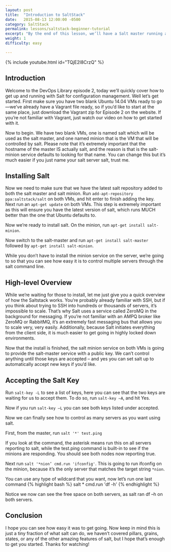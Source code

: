 ```yaml
---
layout: post
title:  "Introduction to SaltStack"
date:   2015-08-13 12:00:00 -0500
category: SaltStack
permalink: lessons/saltstack-beginner-tutorial
excerpt: "By the end of this lesson, we’ll have a Salt master running as well as our first minion."
weight: 1
difficulty: easy

---
```

{% include youtube.html id="TQjE2I8CrzQ" %}

Introduction
------------

Welcome to the DevOps Library episode 2, today we’ll quickly cover how to get up and running with Salt for configuration management.  Well let’s get started.  First make sure you have two blank Ubuntu 14.04 VMs ready to go—we’ve already have a Vagrant file ready, so if you’d like to start at the same place, just download the Vagrant zip for Episode 2 on the website.  If you’re not familiar with Vagrant, just watch our video on how to get started with it.

Now to begin.  We have two blank VMs, one is named salt which will be used as the salt master, and one named minion that is the VM that will be controlled by salt.  Please note that it’s extremely important that the hostname of the master IS actually salt, and the reason is that is the salt-minion service defaults to looking for that name.  You can change this but it’s much easier if you just name your salt server salt, trust me.

Installing Salt
---------------
Now we need to make sure that we have the latest salt repository added to both the salt master and salt minion.  Run ```add-apt-repository ppa:saltstack/salt``` on both VMs, and hit enter to finish adding the key.  Next run an ```apt-get update``` on both VMs. This step is extremely important as this will ensure you have the latest version of salt, which runs MUCH better than the one that Ubuntu defaults to.

Now we’re ready to install salt.  On the minion, run ```apt-get install salt-minion```.

Now switch to the salt-master and run ```apt-get install salt-master``` followed by ```apt-get install salt-minion```.

While you don’t have to install the minion service on the server, we’re going to so that you can see how easy it is to control multiple servers through the salt command line.

High-level Overview
-------------------
While we’re waiting for those to install, let me just give you a quick overview of how the Saltstack works.  You’re probably already familiar with SSH, but if you think about trying to SSH into hundreds or thousands of servers, it’s impossible to scale.  That’s why Salt uses a service called ZeroMQ in the background for messaging.  If you’re not familiar with an AMPQ broker like ZeroMQ or RabbitMQ, it’s an extremely fast messaging bus that allows you to scale very, very easily.  Additionally, because Salt initiates everything from the client side, it is much easier to get going in highly locked down environments.

Now that the install is finished, the salt minion service on both VMs is going to provide the salt-master service with a public key.  We can’t control anything until those keys are accepted – and yes you can set salt up to automatically accept new keys if you’d like.

Accepting the Salt Key
----------------------
Run ```salt-key -L``` to see a list of keys, here you can see that the two keys are waiting for us to accept them.  To do so, run ```salt-key –A```, and hit Yes.

Now if you run `salt-key –L` you can see both keys listed under accepted.

Now we can finally see how to control as many servers as you want using salt.

First, from the master, run `salt '*' test.ping`

If you look at the command, the asterisk means run this on all servers reporting to salt, while the test.ping command is built-in to see if the minions are responding.  You should see both nodes now reporting true.

Next run `salt '*nion’ cmd.run 'ifconfig'`.  This is going to run ifconfig on the minion, because it’s the only server that matches the target string ```*nion```.

You can use any type of wildcard that you want, now let’s run one last command
{% highlight bash %}
salt * cmd.run 'df -h'
{% endhighlight %}

Notice we now can see the free space on both servers, as salt ran df –h on both servers.  

Conclusion
----------
I hope you can see how easy it was to get going.  Now keep in mind this is just a tiny fraction of what salt can do, we haven’t covered pillars, grains, states, or any of the other amazing features of salt, but I hope that’s enough to get you started.  Thanks for watching!
